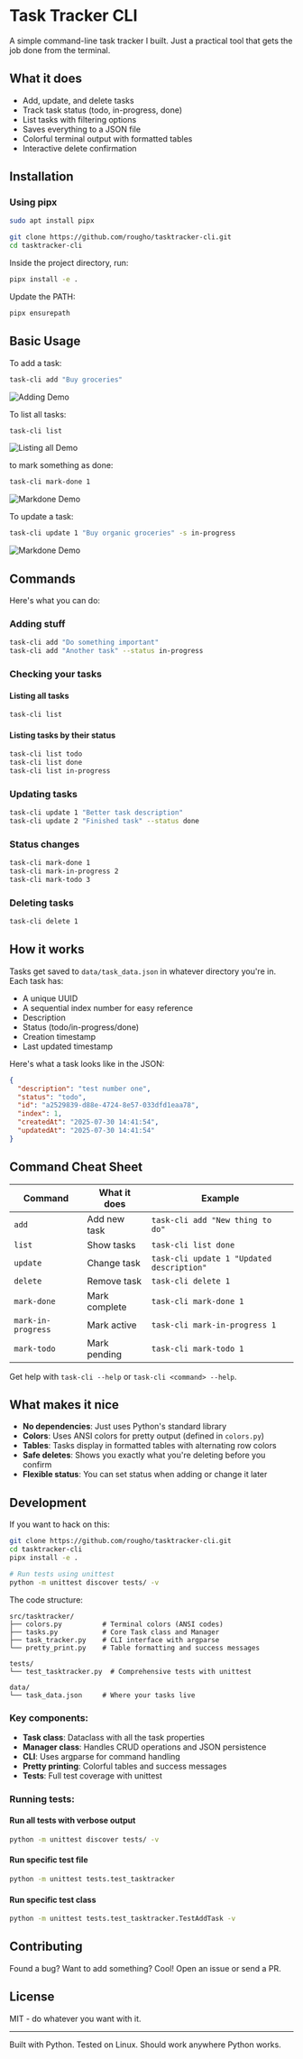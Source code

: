 # Task Tracker CLI

A simple command-line task tracker I built. Just a practical tool that gets the job done from the terminal.

## What it does

- Add, update, and delete tasks
- Track task status (todo, in-progress, done)
- List tasks with filtering options
- Saves everything to a JSON file
- Colorful terminal output with formatted tables
- Interactive delete confirmation

## Installation

### Using pipx

```bash
sudo apt install pipx
```

```bash
git clone https://github.com/rougho/tasktracker-cli.git
cd tasktracker-cli
```

Inside the project directory, run:

```bash
pipx install -e .
```

Update the PATH:

```bash
pipx ensurepath
```




## Basic Usage

To add a task:
```bash
task-cli add "Buy groceries"
```
![Adding Demo](screenshots/add.png)

To list all tasks:
```bash
task-cli list
```
![Listing all Demo](screenshots/list_all.png)

to mark something as done:
```bash
task-cli mark-done 1
```
![Markdone Demo](screenshots/mark_done.png)

To update a task:
```bash
task-cli update 1 "Buy organic groceries" -s in-progress
```
![Markdone Demo](screenshots/update.png)


## Commands

Here's what you can do:

### Adding stuff
```bash
task-cli add "Do something important"
task-cli add "Another task" --status in-progress
```

### Checking your tasks

#### Listing all tasks
```bash
task-cli list
```
#### Listing tasks by their status
```bash
task-cli list todo
task-cli list done
task-cli list in-progress
```

### Updating tasks
```bash
task-cli update 1 "Better task description"
task-cli update 2 "Finished task" --status done
```

### Status changes
```bash
task-cli mark-done 1
task-cli mark-in-progress 2 
task-cli mark-todo 3
```

### Deleting tasks
```bash
task-cli delete 1
```

## How it works

Tasks get saved to `data/task_data.json` in whatever directory you're in. Each task has:
- A unique UUID
- A sequential index number for easy reference
- Description
- Status (todo/in-progress/done)
- Creation timestamp
- Last updated timestamp

Here's what a task looks like in the JSON:
```json
{
  "description": "test number one",
  "status": "todo", 
  "id": "a2529839-d88e-4724-8e57-033dfd1eaa78",
  "index": 1,
  "createdAt": "2025-07-30 14:41:54",
  "updatedAt": "2025-07-30 14:41:54"
}
```

## Command Cheat Sheet

| Command | What it does | Example |
|---------|--------------|---------|
| `add` | Add new task | `task-cli add "New thing to do"` |
| `list` | Show tasks | `task-cli list done` |
| `update` | Change task | `task-cli update 1 "Updated description"` |
| `delete` | Remove task | `task-cli delete 1` |
| `mark-done` | Mark complete | `task-cli mark-done 1` |
| `mark-in-progress` | Mark active | `task-cli mark-in-progress 1` |
| `mark-todo` | Mark pending | `task-cli mark-todo 1` |

Get help with `task-cli --help` or `task-cli <command> --help`.

## What makes it nice

- **No dependencies**: Just uses Python's standard library
- **Colors**: Uses ANSI colors for pretty output (defined in `colors.py`)
- **Tables**: Tasks display in formatted tables with alternating row colors
- **Safe deletes**: Shows you exactly what you're deleting before you confirm
- **Flexible status**: You can set status when adding or change it later


## Development

If you want to hack on this:

```bash
git clone https://github.com/rougho/tasktracker-cli.git
cd tasktracker-cli
pipx install -e .

# Run tests using unittest
python -m unittest discover tests/ -v
```

The code structure:
```
src/tasktracker/
├── colors.py          # Terminal colors (ANSI codes)
├── tasks.py           # Core Task class and Manager
├── task_tracker.py    # CLI interface with argparse
└── pretty_print.py    # Table formatting and success messages

tests/
└── test_tasktracker.py  # Comprehensive tests with unittest

data/
└── task_data.json     # Where your tasks live
```

### Key components:
- **Task class**: Dataclass with all the task properties
- **Manager class**: Handles CRUD operations and JSON persistence  
- **CLI**: Uses argparse for command handling
- **Pretty printing**: Colorful tables and success messages
- **Tests**: Full test coverage with unittest

### Running tests:

#### Run all tests with verbose output

```bash
python -m unittest discover tests/ -v
```

#### Run specific test file
```bash
python -m unittest tests.test_tasktracker
```

#### Run specific test class
```bash
python -m unittest tests.test_tasktracker.TestAddTask -v
```

## Contributing

Found a bug? Want to add something? Cool! Open an issue or send a PR.

## License

MIT - do whatever you want with it.

---

Built with Python. Tested on Linux. Should work anywhere Python works.